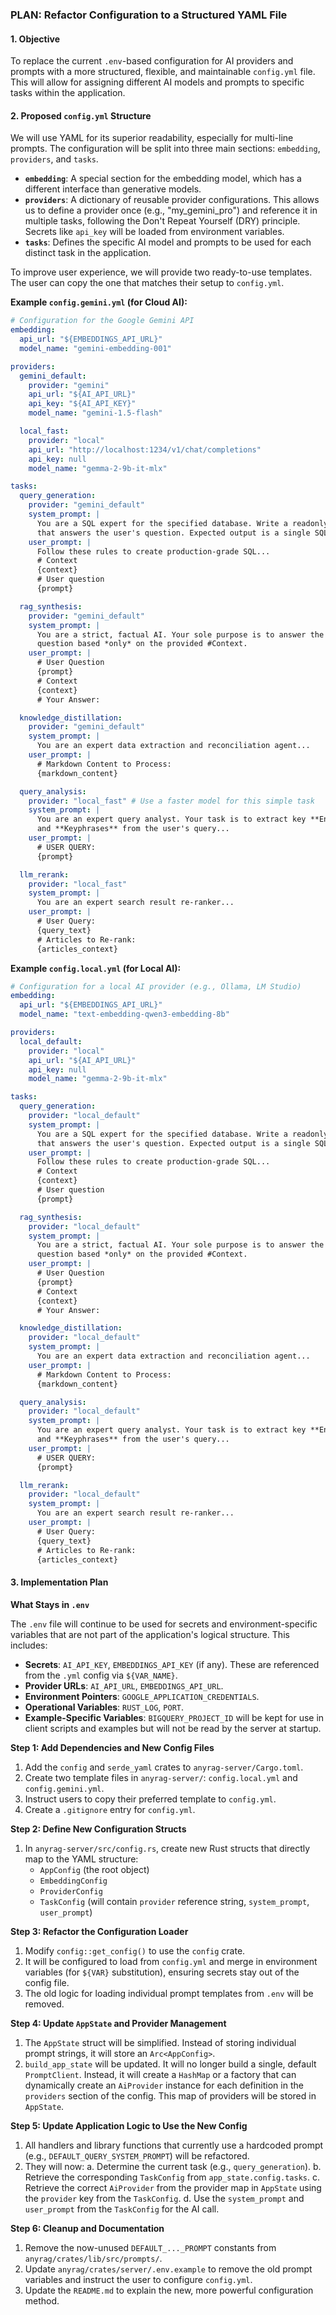 ### **PLAN: Refactor Configuration to a Structured YAML File**

#### **1. Objective**

To replace the current `.env`-based configuration for AI providers and prompts with a more structured, flexible, and maintainable `config.yml` file. This will allow for assigning different AI models and prompts to specific tasks within the application.

#### **2. Proposed `config.yml` Structure**

We will use YAML for its superior readability, especially for multi-line prompts. The configuration will be split into three main sections: `embedding`, `providers`, and `tasks`.

*   **`embedding`**: A special section for the embedding model, which has a different interface than generative models.
*   **`providers`**: A dictionary of reusable provider configurations. This allows us to define a provider once (e.g., "my_gemini_pro") and reference it in multiple tasks, following the Don't Repeat Yourself (DRY) principle. Secrets like `api_key` will be loaded from environment variables.
*   **`tasks`**: Defines the specific AI model and prompts to be used for each distinct task in the application.

To improve user experience, we will provide two ready-to-use templates. The user can copy the one that matches their setup to `config.yml`.

**Example `config.gemini.yml` (for Cloud AI):**
```yaml
# Configuration for the Google Gemini API
embedding:
  api_url: "${EMBEDDINGS_API_URL}"
  model_name: "gemini-embedding-001"

providers:
  gemini_default:
    provider: "gemini"
    api_url: "${AI_API_URL}"
    api_key: "${AI_API_KEY}"
    model_name: "gemini-1.5-flash"

  local_fast:
    provider: "local"
    api_url: "http://localhost:1234/v1/chat/completions"
    api_key: null
    model_name: "gemma-2-9b-it-mlx"

tasks:
  query_generation:
    provider: "gemini_default"
    system_prompt: |
      You are a SQL expert for the specified database. Write a readonly SQL query
      that answers the user's question. Expected output is a single SQL query only.
    user_prompt: |
      Follow these rules to create production-grade SQL...
      # Context
      {context}
      # User question
      {prompt}

  rag_synthesis:
    provider: "gemini_default"
    system_prompt: |
      You are a strict, factual AI. Your sole purpose is to answer the user's
      question based *only* on the provided #Context.
    user_prompt: |
      # User Question
      {prompt}
      # Context
      {context}
      # Your Answer:

  knowledge_distillation:
    provider: "gemini_default"
    system_prompt: |
      You are an expert data extraction and reconciliation agent...
    user_prompt: |
      # Markdown Content to Process:
      {markdown_content}

  query_analysis:
    provider: "local_fast" # Use a faster model for this simple task
    system_prompt: |
      You are an expert query analyst. Your task is to extract key **Entities**
      and **Keyphrases** from the user's query...
    user_prompt: |
      # USER QUERY:
      {prompt}

  llm_rerank:
    provider: "local_fast"
    system_prompt: |
      You are an expert search result re-ranker...
    user_prompt: |
      # User Query:
      {query_text}
      # Articles to Re-rank:
      {articles_context}
```

**Example `config.local.yml` (for Local AI):**
```yaml
# Configuration for a local AI provider (e.g., Ollama, LM Studio)
embedding:
  api_url: "${EMBEDDINGS_API_URL}"
  model_name: "text-embedding-qwen3-embedding-8b"

providers:
  local_default:
    provider: "local"
    api_url: "${AI_API_URL}"
    api_key: null
    model_name: "gemma-2-9b-it-mlx"

tasks:
  query_generation:
    provider: "local_default"
    system_prompt: |
      You are a SQL expert for the specified database. Write a readonly SQL query
      that answers the user's question. Expected output is a single SQL query only.
    user_prompt: |
      Follow these rules to create production-grade SQL...
      # Context
      {context}
      # User question
      {prompt}

  rag_synthesis:
    provider: "local_default"
    system_prompt: |
      You are a strict, factual AI. Your sole purpose is to answer the user's
      question based *only* on the provided #Context.
    user_prompt: |
      # User Question
      {prompt}
      # Context
      {context}
      # Your Answer:

  knowledge_distillation:
    provider: "local_default"
    system_prompt: |
      You are an expert data extraction and reconciliation agent...
    user_prompt: |
      # Markdown Content to Process:
      {markdown_content}

  query_analysis:
    provider: "local_default"
    system_prompt: |
      You are an expert query analyst. Your task is to extract key **Entities**
      and **Keyphrases** from the user's query...
    user_prompt: |
      # USER QUERY:
      {prompt}

  llm_rerank:
    provider: "local_default"
    system_prompt: |
      You are an expert search result re-ranker...
    user_prompt: |
      # User Query:
      {query_text}
      # Articles to Re-rank:
      {articles_context}
```

#### **3. Implementation Plan**

**What Stays in `.env`**

The `.env` file will continue to be used for secrets and environment-specific variables that are not part of the application's logical structure. This includes:

*   **Secrets**: `AI_API_KEY`, `EMBEDDINGS_API_KEY` (if any). These are referenced from the `.yml` config via `${VAR_NAME}`.
*   **Provider URLs**: `AI_API_URL`, `EMBEDDINGS_API_URL`.
*   **Environment Pointers**: `GOOGLE_APPLICATION_CREDENTIALS`.
*   **Operational Variables**: `RUST_LOG`, `PORT`.
*   **Example-Specific Variables**: `BIGQUERY_PROJECT_ID` will be kept for use in client scripts and examples but will not be read by the server at startup.

**Step 1: Add Dependencies and New Config Files**
1.  Add the `config` and `serde_yaml` crates to `anyrag-server/Cargo.toml`.
2.  Create two template files in `anyrag-server/`: `config.local.yml` and `config.gemini.yml`.
3.  Instruct users to copy their preferred template to `config.yml`.
4.  Create a `.gitignore` entry for `config.yml`.

**Step 2: Define New Configuration Structs**
1.  In `anyrag-server/src/config.rs`, create new Rust structs that directly map to the YAML structure:
    *   `AppConfig` (the root object)
    *   `EmbeddingConfig`
    *   `ProviderConfig`
    *   `TaskConfig` (will contain `provider` reference string, `system_prompt`, `user_prompt`)

**Step 3: Refactor the Configuration Loader**
1.  Modify `config::get_config()` to use the `config` crate.
2.  It will be configured to load from `config.yml` and merge in environment variables (for `${VAR}` substitution), ensuring secrets stay out of the config file.
3.  The old logic for loading individual prompt templates from `.env` will be removed.

**Step 4: Update `AppState` and Provider Management**
1.  The `AppState` struct will be simplified. Instead of storing individual prompt strings, it will store an `Arc<AppConfig>`.
2.  `build_app_state` will be updated. It will no longer build a single, default `PromptClient`. Instead, it will create a `HashMap` or a factory that can dynamically create an `AiProvider` instance for each definition in the `providers` section of the config. This map of providers will be stored in `AppState`.

**Step 5: Update Application Logic to Use the New Config**
1.  All handlers and library functions that currently use a hardcoded prompt (e.g., `DEFAULT_QUERY_SYSTEM_PROMPT`) will be refactored.
2.  They will now:
    a.  Determine the current task (e.g., `query_generation`).
    b.  Retrieve the corresponding `TaskConfig` from `app_state.config.tasks`.
    c.  Retrieve the correct `AiProvider` from the provider map in `AppState` using the `provider` key from the `TaskConfig`.
    d.  Use the `system_prompt` and `user_prompt` from the `TaskConfig` for the AI call.

**Step 6: Cleanup and Documentation**
1.  Remove the now-unused `DEFAULT_..._PROMPT` constants from `anyrag/crates/lib/src/prompts/`.
2.  Update `anyrag/crates/server/.env.example` to remove the old prompt variables and instruct the user to configure `config.yml`.
3.  Update the `README.md` to explain the new, more powerful configuration method.
